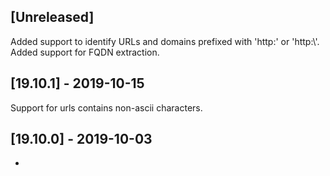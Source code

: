 ## [Unreleased]
Added support to identify URLs and domains prefixed with 'http:' or 'http:\\'.
Added support for FQDN extraction.

## [19.10.1] - 2019-10-15
Support for urls contains non-ascii characters.

## [19.10.0] - 2019-10-03
-